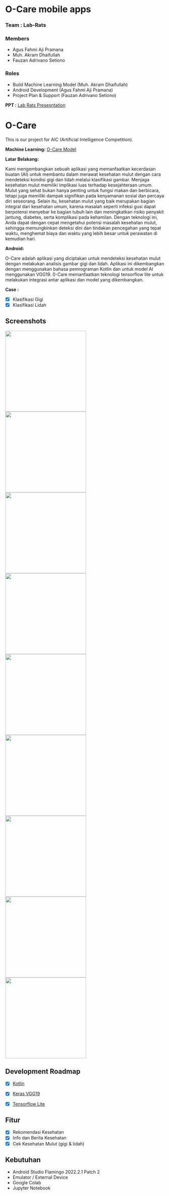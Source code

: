 # O-Care mobile apps

### Team : Lab-Rats

### Members

* Agus Fahmi Aji Pramana
* Muh. Akram Dhaifullah
* Fauzan Adrivano Setiono

### Roles

* Build Machine Learning Model (Muh. Akram Dhaifullah)
* Android Development (Agus Fahmi Aji Pramana)
* Project Plan & Support (Fauzan Adrivano Setiono)

**PPT :**
[Lab Rats Presesntation](https://bit.ly/PPT_Lab_Rats)

# O-Care
This is our project for AIC (Artificial Intelligence Competition).

**Machine Learning:**
[O-Care Model](https://github.com/The-Lab-Rats/klasifikasi-oral)


**Latar Belakang:**

Kami mengembangkan sebuah aplikasi yang memanfaatkan kecerdasan buatan (AI) untuk membantu dalam merawat kesehatan mulut dengan cara mendeteksi kondisi gigi dan lidah melalui klasifikasi gambar. Menjaga kesehatan mulut memiliki implikasi luas terhadap kesejahteraan umum. Mulut yang sehat bukan hanya penting untuk fungsi makan dan berbicara, tetapi juga memiliki dampak signifikan pada kenyamanan sosial dan percaya diri seseorang. Selain itu, kesehatan mulut yang baik merupakan bagian integral dari kesehatan umum, karena masalah seperti infeksi gusi dapat berpotensi menyebar ke bagian tubuh lain dan meningkatkan risiko penyakit jantung, diabetes, serta komplikasi pada kehamilan. Dengan teknologi ini, Anda dapat dengan cepat mengetahui potensi masalah kesehatan mulut, sehingga memungkinkan deteksi dini dan tindakan pencegahan yang tepat waktu, menghemat biaya dan waktu yang lebih besar untuk perawatan di kemudian hari.

**Android:** 

O-Care adalah aplikasi yang diciptakan untuk mendeteksi kesehatan mulut dengan melakukan analisis gambar gigi dan lidah. Aplikasi ini dikembangkan dengan menggunakan bahasa pemrograman Kotlin dan untuk model AI menggunakan VGG19. 0-Care memanfaatkan teknologi tensorflow lite untuk melakukan integrasi antar aplikasi dan model yang dikembangkan.

**Case :**

- [x] Klasifikasi Gigi
- [x] Klasifikasi Lidah

## Screenshots
<img src="../ss/1.jpg" width="256"/>
<img src="../ss/2.jpg" width="256"/>
<img src="../ss/3.jpg" width="256"/>
<img src="../ss/4.jpg" width="256"/>
<img src="../ss/5.jpg" width="256"/>
<img src="../ss/6.jpg" width="256"/>
<img src="../ss/7.jpg" width="256"/>
<img src="../ss/8.jpg" width="256"/>
<img src="../ss/9.jpg" width="256"/>

## Development Roadmap

- [x] [Kotlin](https://kotlinlang.org/)
- [x] [Keras VGG19](https://keras.io/api/applications/vgg/)
- [x] [Tensorflow Lite](https://www.tensorflow.org/lite/)


## Fitur

- [x] Rekomendasi Kesehatan
- [x] Info dan Berita Kesehatan
- [x] Cek Kesehatan Mulut (gigi & lidah) 

## Kebutuhan
* Android Studio Flamingo 2022.2.1 Patch 2
* Emulator / External Device
* Google Colab
* Jupyter Notebook
